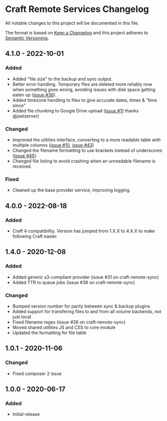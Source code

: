# Craft Remote Services Changelog

All notable changes to this project will be documented in this file.

The format is based on [Keep a Changelog](http://keepachangelog.com/) and this project adheres to [Semantic Versioning](http://semver.org/).

## 4.1.0 - 2022-10-01

### Added

- Added "file size" to the backup and sync output.
- Better error handling. Temporary files are deleted more reliably now when something goes wrong, avoiding issues with disk space getting eaten up ([issue #36](https://github.com/weareferal/craft-remote-backup/issues/36)).
- Added timezone handling to files to give accurate dates, times & "time since"
- Added file chunking to Google Drive upload ([issue #11](https://github.com/weareferal/craft-remote-core/pull/11) thanks @joelzerner)

### Changed

- Improved the utilities interface, converting to a more readable table with multiple columns ([issue #10](https://github.com/weareferal/craft-remote-backup/issues/10), [issue #43](https://github.com/weareferal/craft-remote-sync/issues/43))
- Changed the filename formatting to use brackets instead of underscores ([issue #45](https://github.com/weareferal/craft-remote-sync/issues/45)).
- Changed file listing to avoid crashing when an unreadable filename is received.

### Fixed

- Cleaned up the base provider service, improving logging.

## 4.0.0 - 2022-08-18

### Added

- Craft 4 compatibility. Version has jumped from 1.X.X to 4.X.X to make following Craft easier.

## 1.4.0 - 2020-12-08

### Added

- Added generic s3-compliant provider (issue #31 on craft-remote-sync)
- Added TTR to queue jobs (issue #38 on craft-remote-sync)

### Changed

- Bumped version number for parity between sync & backup plugins
- Added support for transfering files to and from all volume backends, not just local
- Fixed filename regex (issue #26 on craft-remote-sync)
- Moved shared utilities JS and CSS to core module
- Updated the formatting for file table

## 1.0.1 - 2020-11-06

### Changed

- Fixed composer 2 issue

## 1.0.0 - 2020-06-17

### Added

- Initial release
